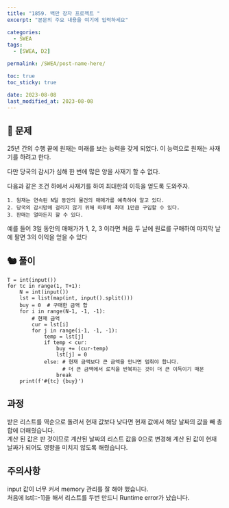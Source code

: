 ```yaml
---
title: "1859. 백만 장자 프로젝트 "
excerpt: "본문의 주요 내용을 여기에 입력하세요"

categories:
  - SWEA
tags:
  - [SWEA, D2]

permalink: /SWEA/post-name-here/

toc: true
toc_sticky: true

date: 2023-08-08
last_modified_at: 2023-08-08
---
```


## 🦥 문제
25년 간의 수행 끝에 원재는 미래를 보는 능력을 갖게 되었다. 이 능력으로 원재는 사재기를 하려고 한다.

다만 당국의 감시가 심해 한 번에 많은 양을 사재기 할 수 없다.

다음과 같은 조건 하에서 사재기를 하여 최대한의 이득을 얻도록 도와주자.

    1. 원재는 연속된 N일 동안의 물건의 매매가를 예측하여 알고 있다.
    2. 당국의 감시망에 걸리지 않기 위해 하루에 최대 1만큼 구입할 수 있다.
    3. 판매는 얼마든지 할 수 있다.

예를 들어 3일 동안의 매매가가 1, 2, 3 이라면 처음 두 날에 원료를 구매하여 마지막 날에 팔면 3의 이익을 얻을 수 있다

## 🐿️ 풀이
```
T = int(input())
for tc in range(1, T+1):
    N = int(input())
    lst = list(map(int, input().split()))
    buy = 0  # 구매한 금액 합
    for i in range(N-1, -1, -1):
        # 현재 금액
        cur = lst[i]
        for j in range(i-1, -1, -1):
            temp = lst[j]
            if temp < cur:
                buy += (cur-temp)
                lst[j] = 0
            else: # 현재 금액보다 큰 금액을 만나면 멈춰야 합니다. 
                  # 더 큰 금액에서 로직을 반복하는 것이 더 큰 이득이기 때문
                break 
    print(f'#{tc} {buy}')
```

## 과정
받은 리스트를 역순으로 돌려서 현재 값보다 낮다면 현재 값에서 해당 날짜의 값을 빼 총합에 더해줬습니다.  
계산 된 값은 판 것이므로 계산된 날짜의 리스트 값을 0으로 변경해 계산 된 값이 현재 날짜가 되어도 영향을 미치지 않도록 해줬습니다.  
## 주의사항
input 값이 너무 커서 memory 관리를 잘 해야 했습니다.  
처음에 lst[::-1]을 해서 리스트를 두번 만드니 Runtime error가 났습니다.  